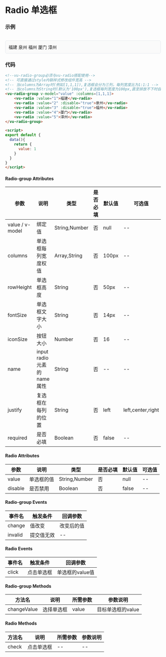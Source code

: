 # Radio 单选框

### 示例

<br>
<div style="border:1px solid #e4e7ed;border-radius:5px;padding:10px;background-color:#FAFAFA;">
  <vu-radio-group v-model="value" :columns=[1,1,1]>
  <vu-radio :value="1">福建</vu-radio>
  <vu-radio :value="2" :disable="true">泉州</vu-radio>
  <vu-radio :value="3" :disable="true">福州</vu-radio>
  <vu-radio :value="4">厦门</vu-radio>
  <vu-radio :value="5">漳州</vu-radio>
  </vu-radio-group>
</div>

<script>
export default {
  data(){
    return {
      value: 1
    }
  }
}
</script>

### 代码
```html
<!--vu-radio-group必须与vu-radio搭配使用-->
<!-- 可直接通过style内联样式修改组件宽高 -->
<!-- 当columns为Array时(例如[1,1,1]),复选框会分为三列，每列宽度比为1:1:1 -->
<!-- 当columns为String时(默认为'100px'),复选框每列宽度为100px,直至排放不下时自动换行 -->
<vu-radio-group v-model="value" :columns=[1,1,1]>
    <vu-radio :value="1">福建</vu-radio>
    <vu-radio :value="2" :disable="true">泉州</vu-radio>
    <vu-radio :value="3" :disable="true">福州</vu-radio>
    <vu-radio :value="4">厦门</vu-radio>
    <vu-radio :value="5">漳州</vu-radio>
</vu-radio-group>

<script>
export default {
  data(){
    return {
      value: 1
    }
  }
}
</script>
```

#### Radio-group Attributes
| 参数 | 说明 | 类型 | 是否必填 | 默认值 | 可选值 |
| ---  | --- | ---  | ---      | ---   | ---   |
| value / v-model | 绑定值 | String,Number | 否 | null | -- |
| columns | 单选框每列宽度权值 | Array,String | 否 | 100px | -- |
| rowHeight | 单选框高度 | String | 否 | 50px | -- |
| fontSize | 单选框文字大小 | String | 否 | 14px | -- |
| iconSize | 按钮大小 | Number | 否 | 16 | -- |
| name | input radio元素的name属性 | String | 否 | -- | -- |
| justify | 复选框在每列的位置 | String | 否 | left | left,center,right |
| required | 是否必填 | Boolean | 否 | false | -- |


#### Radio Attributes
| 参数 | 说明 | 类型 | 是否必填 | 默认值 | 可选值 |
| ---  | --- | ---  | ---      | ---   | ---   |
| value | 单选框的值 | String,Number | 否 | null | -- |
| disable | 是否禁用 | Boolean | 否 | false | -- |


#### Radio-group Events
| 事件名 | 触发条件 | 回调参数 |
|  ---  | ---  | ---  | 
| change | 值改变 | 改变后的值 |
| invalid | 提交值无效 | -- |


#### Radio Events
| 事件名 | 触发条件 | 回调参数 |
|  ---  | ---  | ---  | 
| click | 点击单选框 | 单选框的value值 |


#### Radio-group Methods
| 方法名 | 说明 | 所需参数 | 参数说明 |
|  ---  | ---  | ---  | --- |
| changeValue | 选择单选框 | value  | 目标单选框的value |


#### Radio Methods
| 方法名 | 说明 | 所需参数 | 参数说明 |
|  ---  | ---  | ---  | --- |
| check | 点击单选框 | --  | -- |
